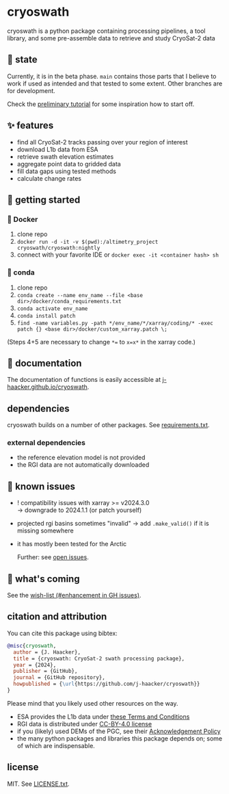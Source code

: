 # cryoswath

cryoswath is a python package containing processing pipelines, a tool
library, and some pre-assemble data to retrieve and study CryoSat-2 data

## 🌱 state

Currently, it is in the beta phase. `main` contains those parts that I
believe to work if used as intended and that tested to some
extent. Other branches are for development.

Check the [preliminary tutorial](https://github.com/j-haacker/cryoswath/blob/main/scripts/tutorial.ipynb)
for some inspiration how to start off.

## ✨ features

- find all CryoSat-2 tracks passing over your region of interest
- download L1b data from ESA
- retrieve swath elevation estimates
- aggregate point data to gridded data
- fill data gaps using tested methods
- calculate change rates

## 🚀 getting started

### 🐳 Docker

1. clone repo
2. `docker run -d -it -v $(pwd):/altimetry_project cryoswath/cryoswath:nightly`
3. connect with your favorite IDE or `docker exec -it <container hash> sh`

### 🐍 conda

1. clone repo
2. `conda create --name env_name --file <base dir>/docker/conda_requirements.txt`
3. `conda activate env_name`
4. `conda install patch`
5. `find -name variables.py -path */env_name/*/xarray/coding/* -exec patch {} <base dir>/docker/custom_xarray.patch \;`

(Steps 4+5 are necessary to change `*=` to `x=x*` in the xarray code.)

## 📖 documentation

The documentation of functions is easily accessible at
[j-haacker.github.io/cryoswath](https://j-haacker.github.io/cryoswath/).

## dependencies

cryoswath builds on a number of other packages. See
[requirements.txt](https://github.com/j-haacker/cryoswath/blob/main/requirements.txt).

### external dependencies

- the reference elevation model is not provided
- the RGI data are not automatically downloaded

## 🐛 known issues

- ! compatibility issues with xarray >= v2024.3.0  
    -> downgrade to 2024.1.1 (or patch yourself)
- projected rgi basins sometimes "invalid"
    -> add `.make_valid()` if it is missing somewhere
- it has mostly been tested for the Arctic

  Further: see [open issues](https://github.com/j-haacker/cryoswath/issues).

## 🎯 what's coming

See the [wish-list (#enhancement in GH issues)](https://github.com/j-haacker/cryoswath/labels/enhancement).

## citation and attribution

You can cite this package using bibtex:

```bibtex
@misc{cryoswath,
  author = {J. Haacker},
  title = {cryoswath: CryoSat-2 swath processing package},
  year = {2024},
  publisher = {GitHub},
  journal = {GitHub repository},
  howpublished = {\url{https://github.com/j-haacker/cryoswath}}
}
```

Please mind that you likely used other resources on the way.

- ESA provides the L1b data under [these Terms and Conditions](https://github.com/j-haacker/cryoswath/blob/main/data/L1b/Terms-and-Conditions-for-the-use-of-ESA-Data.pdf)
- RGI data is distributed under [CC-BY-4.0 license](https://creativecommons.org/licenses/by/4.0/)
- if you (likely) used DEMs of the PGC, see their [Acknowledgement Policy](https://www.pgc.umn.edu/guides/user-services/acknowledgement-policy/)
- the many python packages and libraries this package depends on; some of which are indispensable.

## license

MIT. See [LICENSE.txt](https://github.com/j-haacker/cryoswath/blob/main/LICENSE.txt).
